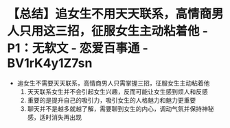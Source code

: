 # 【总结】追女生不用天天联系，高情商男人只用这三招，征服女生主动粘着他 - P1：无软文 - 恋爱百事通 - BV1rK4y1Z7sn

-   追女生不需要天天联系，高情商男人只需掌握三招，征服女生主动粘着他
    1.  天天联系女生并不会引起女生兴趣，反而可能让女生感到烦人和反感
    2.  重要的是提升自己的吸引力，吸引女生的人格魅力和魅力更重要
    3.  聊天并不是越多就越了解，需要聊到女生的内心，调动气氛并保持神秘感，适时消失再出现